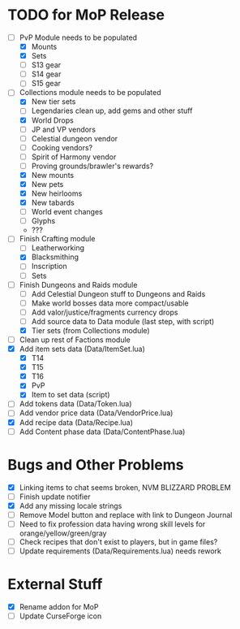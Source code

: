 # TODO for MoP Release
- [ ] PvP Module needs to be populated
    - [x] Mounts
    - [x] Sets
    - [ ] S13 gear
    - [ ] S14 gear
    - [ ] S15 gear
- [ ] Collections module needs to be populated
    - [x] New tier sets
    - [ ] Legendaries clean up, add gems and other stuff
    - [x] World Drops
    - [ ] JP and VP vendors
    - [ ] Celestial dungeon vendor
    - [ ] Cooking vendors?
    - [ ] Spirit of Harmony vendor
    - [ ] Proving grounds/brawler's rewards?
    - [x] New mounts
    - [x] New pets
    - [x] New heirlooms
    - [x] New tabards
    - [ ] World event changes
    - [ ] Glyphs
    - ???
- [ ] Finish Crafting module
    - [ ] Leatherworking
    - [x] Blacksmithing
    - [ ] Inscription
    - [ ] Sets
- [ ] Finish Dungeons and Raids module
    - [ ] Add Celestial Dungeon stuff to Dungeons and Raids
    - [ ] Make world bosses data more compact/usable
    - [ ] Add valor/justice/fragments currency drops
    - [ ] Add source data to Data module (last step, with script)
    - [x] Tier sets (from Collections module)
- [ ] Clean up rest of Factions module
- [x] Add item sets data (Data/ItemSet.lua)
    - [x] T14
    - [x] T15
    - [x] T16
    - [x] PvP
    - [x] Item to set data (script)
- [ ] Add tokens data (Data/Token.lua)
- [ ] Add vendor price data (Data/VendorPrice.lua)
- [x] Add recipe data (Data/Recipe.lua)
- [ ] Add Content phase data (Data/ContentPhase.lua)

# Bugs and Other Problems
- [x] Linking items to chat seems broken, NVM BLIZZARD PROBLEM
- [ ] Finish update notifier
- [x] Add any missing locale strings
- [ ] Remove Model button and replace with link to Dungeon Journal
- [ ] Need to fix profession data having wrong skill levels for orange/yellow/green/gray
- [ ] Check recipes that don't exist to players, but in game files?
- [ ] Update requirements (Data/Requirements.lua) needs rework

# External Stuff
- [x] Rename addon for MoP
- [ ] Update CurseForge icon
